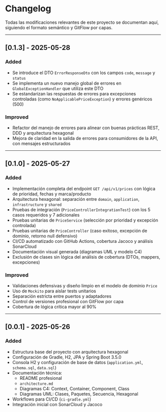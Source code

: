 # Changelog

Todas las modificaciones relevantes de este proyecto se documentan aquí, siguiendo el formato semántico y GitFlow por capas.

---

## [0.1.3] - 2025-05-28

### Added

- Se introduce el DTO `ErrorResponseDto` con los campos `code`, `message` y `status`
- Se implementa un nuevo manejo global de errores en `GlobalExceptionHandler` que utiliza este DTO
- Se estandarizan las respuestas de errores para excepciones controladas (como `NoApplicablePriceException`) y errores genéricos (500)

### Improved

- Refactor del manejo de errores para alinear con buenas prácticas REST, DDD y arquitectura hexagonal
- Mejora de claridad en la salida de errores para consumidores de la API, con mensajes estructurados

---

## [0.1.0] - 2025-05-27

### Added

- Implementación completa del endpoint `GET /api/v1/prices` con lógica de prioridad, fechas y marca/producto
- Arquitectura hexagonal: separación entre `domain`, `application`, `infrastructure` y `shared`
- Pruebas de integración (`PriceControllerIntegrationTest`) con los 5 casos requeridos y 7 adicionales
- Pruebas unitarias de `PriceService` (selección por prioridad y excepción controlada)
- Pruebas unitarias de `PriceController` (caso exitoso, excepción de dominio, retorno null defensivo)
- CI/CD automatizado con GitHub Actions, cobertura Jacoco y análisis SonarCloud
- Documentación visual generada (diagramas UML y modelo C4)
- Exclusión de clases sin lógica del análisis de cobertura (DTOs, mappers, excepciones)

### Improved

- Validaciones defensivas y diseño limpio en el modelo de dominio `Price`
- Uso de `Mockito` para aislar tests unitarios
- Separación estricta entre puertos y adaptadores
- Control de versiones profesional con GitFlow por capa
- Cobertura de lógica crítica mayor al 90%

---

## [0.0.1] - 2025-05-26

### Added

- Estructura base del proyecto con arquitectura hexagonal
- Configuración de Gradle, H2, JPA y Spring Boot 3.5.0
- Consola H2 y configuración de base de datos (`application.yml`, `schema.sql`, `data.sql`)
- Documentación técnica:
  - README profesional
  - `architecture.md`
  - Diagramas C4: Context, Container, Component, Class
  - Diagramas UML: Clases, Paquetes, Secuencia, Hexagonal
- Workflows para CI/CD (`ci-gradle.yml`)
- Integración inicial con SonarCloud y Jacoco
